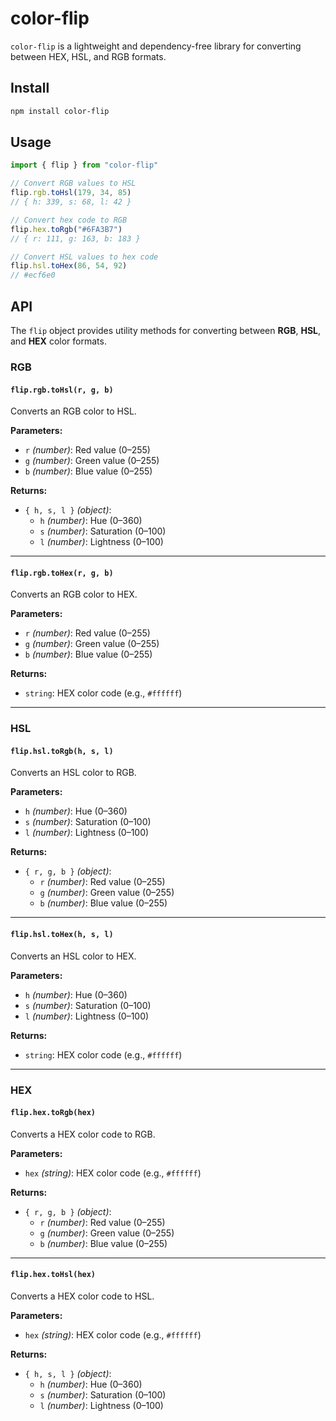 # color-flip

`color-flip` is a lightweight and dependency-free library for converting between HEX, HSL, and RGB formats.

## Install

```bash
npm install color-flip
```

## Usage

```js
import { flip } from "color-flip"

// Convert RGB values to HSL 
flip.rgb.toHsl(179, 34, 85)
// { h: 339, s: 68, l: 42 }

// Convert hex code to RGB
flip.hex.toRgb("#6FA3B7")
// { r: 111, g: 163, b: 183 }

// Convert HSL values to hex code
flip.hsl.toHex(86, 54, 92)
// #ecf6e0
```

## API

The `flip` object provides utility methods for converting between **RGB**, **HSL**, and **HEX** color formats.

### **RGB**
#### `flip.rgb.toHsl(r, g, b)`
Converts an RGB color to HSL.

**Parameters:**
- `r` *(number)*: Red value (0–255)
- `g` *(number)*: Green value (0–255)
- `b` *(number)*: Blue value (0–255)

**Returns:**
- `{ h, s, l }` *(object)*:  
  - `h` *(number)*: Hue (0–360)  
  - `s` *(number)*: Saturation (0–100)  
  - `l` *(number)*: Lightness (0–100)

---

#### `flip.rgb.toHex(r, g, b)`
Converts an RGB color to HEX.

**Parameters:**
- `r` *(number)*: Red value (0–255)
- `g` *(number)*: Green value (0–255)
- `b` *(number)*: Blue value (0–255)

**Returns:**
- `string`: HEX color code (e.g., `#ffffff`)

---

### **HSL**
#### `flip.hsl.toRgb(h, s, l)`
Converts an HSL color to RGB.

**Parameters:**
- `h` *(number)*: Hue (0–360)
- `s` *(number)*: Saturation (0–100)
- `l` *(number)*: Lightness (0–100)

**Returns:**
- `{ r, g, b }` *(object)*:  
  - `r` *(number)*: Red value (0–255)  
  - `g` *(number)*: Green value (0–255)  
  - `b` *(number)*: Blue value (0–255)

---

#### `flip.hsl.toHex(h, s, l)`
Converts an HSL color to HEX.

**Parameters:**
- `h` *(number)*: Hue (0–360)
- `s` *(number)*: Saturation (0–100)
- `l` *(number)*: Lightness (0–100)

**Returns:**
- `string`: HEX color code (e.g., `#ffffff`)

---

### **HEX**
#### `flip.hex.toRgb(hex)`
Converts a HEX color code to RGB.

**Parameters:**
- `hex` *(string)*: HEX color code (e.g., `#ffffff`)

**Returns:**
- `{ r, g, b }` *(object)*:  
  - `r` *(number)*: Red value (0–255)  
  - `g` *(number)*: Green value (0–255)  
  - `b` *(number)*: Blue value (0–255)

---

#### `flip.hex.toHsl(hex)`
Converts a HEX color code to HSL.

**Parameters:**
- `hex` *(string)*: HEX color code (e.g., `#ffffff`)

**Returns:**
- `{ h, s, l }` *(object)*:  
  - `h` *(number)*: Hue (0–360)  
  - `s` *(number)*: Saturation (0–100)  
  - `l` *(number)*: Lightness (0–100)
